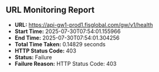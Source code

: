## URL Monitoring Report

- **URL:** https://api-gw1-prod1.fisglobal.com/gw/v1/health
- **Start Time:** 2025-07-30T07:54:01.155966
- **End Time:** 2025-07-30T07:54:01.304256
- **Total Time Taken:** 0.14829 seconds
- **HTTP Status Code:** 403
- **Status:** Failure
- **Failure Reason:** HTTP Status Code: 403

